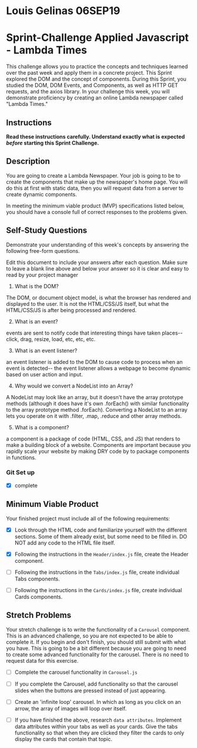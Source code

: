 # Louis Gelinas 06SEP19
# Sprint-Challenge Applied Javascript - Lambda Times

This challenge allows you to practice the concepts and techniques learned over the past week and apply them in a concrete project. This Sprint explored the DOM and the concept of components. During this Sprint, you studied the DOM, DOM Events, and Components, as well as HTTP GET requests, and the axios library. In your challenge this week, you will demonstrate proficiency by creating an online Lambda newspaper called "Lambda Times."

## Instructions

**Read these instructions carefully. Understand exactly what is expected _before_ starting this Sprint Challenge.**

## Description

You are going to create a Lambda Newspaper. Your job is going to be to create the components that make up the newspaper's home page. You will do this at first with static data, then you will request data from a server to create dynamic components.

In meeting the minimum viable product (MVP) specifications listed below, you should have a console full of correct responses to the problems given.

## Self-Study Questions

Demonstrate your understanding of this week's concepts by answering the following free-form questions.

Edit this document to include your answers after each question. Make sure to leave a blank line above and below your answer so it is clear and easy to read by your project manager

1. What is the DOM?

The DOM, or document object model, is what the browser has rendered and displayed to the user. It is not the HTML/CSS/JS itself, but what the HTML/CSS/JS is after being processed and rendered.

2. What is an event?

events are sent to notify code that interesting things have taken places-- click, drag, resize, load, etc, etc, etc.

3. What is an event listener?

an event listener is added to the DOM to cause code to process when an event is detected-- the event listener allows a webpage to become dynamic based on user action and input.

4. Why would we convert a NodeList into an Array?

A NodeList may look like an array, but it doesn't have the array prototype methods (although it does have it's own .forEach() with similar functionality to the array prototype method .forEach). Converting a NodeList to an array lets you operate on it with .filter, .map, .reduce and other array methods.

5. What is a component?

a component is a package of code (HTML, CSS, and JS) that renders to make a building block of a website. Components are important because you rapidly scale your website by making DRY code by to package components in functions.

### Git Set up

* [X] complete

## Minimum Viable Product

Your finished project must include all of the following requirements:

* [X] Look through the HTML code and familiarize yourself with the different sections. Some of them already exist, but some need to be filled in. DO NOT add any code to the HTML file itself.

* [X] Following the instructions in the `Header/index.js` file, create the Header component. 

* [ ] Following the instructions in the `Tabs/index.js` file, create individual Tabs components.

* [ ] Following the instructions in the `Cards/index.js` file, create individual Cards components.

## Stretch Problems

Your stretch challenge is to write the functionality of a `Carousel` component. This is an advanced challenge, so you are not expected to be able to complete it. If you begin and don't finish, you should still submit with what you have. This is going to be a bit different because you are going to need to create some advanced functionality for the carousel. There is no need to request data for this exercise.

* [ ] Complete the carousel functionality in `Carousel.js`

* [ ] If you complete the Carousel, add functionality so that the carousel slides when the buttons are pressed instead of just appearing.

* [ ] Create an 'infinite loop' carousel. In which as long as you click on an arrow, the array of images will loop over itself.

* [ ] If you have finished the above, research `data attributes`. Implement data attributes within your tabs as well as your cards. Give the tabs functionality so that when they are clicked they filter the cards to only display the cards that contain that topic.

